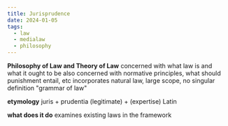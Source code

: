 ```yaml
---
title: Jurisprudence
date: 2024-01-05
tags:
  - law
  - medialaw
  - philosophy
---
```

**Philosophy of Law and Theory of Law**
concerned with what law is and what it ought to be 
also concerned with normative principles, what should punishment entail, etc
incorporates natural law, 
large scope, no singular definition
"grammar of law"

**etymology**
juris + prudentia
(legitimate) + (expertise)  Latin

**what does it do**
examines existing laws in the framework
